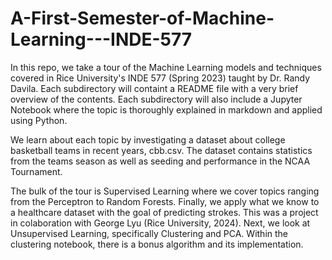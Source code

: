 # A-First-Semester-of-Machine-Learning---INDE-577

In this repo, we take a tour of the Machine Learning models and techniques covered in Rice University's INDE 577 (Spring 2023) taught by Dr. Randy Davila. Each subdirectory will containt a README file with a very brief overview of the contents. Each subdirectory will also include a Jupyter Notebook where the topic is thoroughly explained in markdown and applied using Python. 

We learn about each topic by investigating a dataset about college basketball teams in recent years, cbb.csv. The dataset contains statistics from the teams season as well as seeding and performance in the NCAA Tournament.

The bulk of the tour is Supervised Learning where we cover topics ranging from the Perceptron to Random Forests. Finally, we apply what we know to a healthcare dataset with the goal of predicting strokes. This was a project in colaboration with George Lyu (Rice University, 2024). Next, we look at Unsupervised Learning, specifically Clustering and PCA. Within the clustering notebook, there is a bonus algorithm and its implementation.
